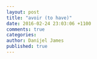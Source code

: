 ```yaml
---
layout: post
title: "avoir (to have)"
date: 2016-02-24 23:03:06 +1100
comments: true
categories: 
author: Danijel James
published: true
---
```

